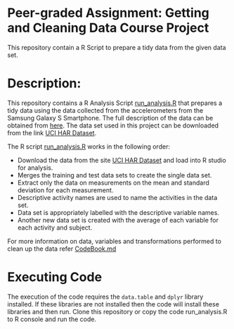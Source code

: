 # Peer-graded Assignment: Getting and Cleaning Data Course Project
This repository contain a R Script to prepare a tidy data from the given data set.

# Description:
This repository contains a R Analysis Script [run_analysis.R](https://github.com/akhadka525/Getting-and-Cleaning-Data/blob/main/run_analysis.R) that prepares a tidy data using the data collected from the accelerometers from the Samsung Galaxy S Smartphone. The full description of the data can be obtained from [here](http://archive.ics.uci.edu/ml/datasets/Human+Activity+Recognition+Using+Smartphones). The data set used in this project can be downloaded from the link [UCI HAR Dataset](https://d396qusza40orc.cloudfront.net/getdata%2Fprojectfiles%2FUCI%20HAR%20Dataset.zip).

The R script [run_analysis.R](https://github.com/akhadka525/Getting-and-Cleaning-Data/blob/main/run_analysis.R) works in the following order:
- Download the data from the site [UCI HAR Dataset](https://d396qusza40orc.cloudfront.net/getdata%2Fprojectfiles%2FUCI%20HAR%20Dataset.zip) and load into R studio for analysis.
- Merges the training and test data sets to create the single data set.
- Extract only the data on measurements on the mean and standard deviation for each measurement.
- Descriptive activity names are used to name the activities in the data set.
- Data set is appropriately labelled with the descriptive variable names.
- Another new data set is created with the average of each variable for each activity and subject.

For more information on data, variables and transformations performed to clean up the data refer [CodeBook.md](https://github.com/akhadka525/Getting-and-Cleaning-Data/blob/main/CodeBook.md)

# Executing Code
The execution of the code requires the `data.table` and `dplyr` library installed. If these libraries are not installed then the code will install these libraries and then run. Clone this repository or copy the code run_analysis.R to R console and run the code.


